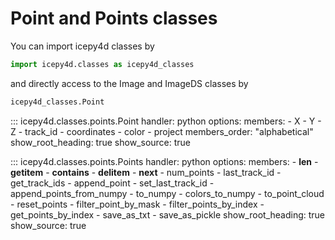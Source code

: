 # Point and Points classes

You can import icepy4d classes by

```python
import icepy4d.classes as icepy4d_classes
```

and directly access to the Image and ImageDS classes by

```python
icepy4d_classes.Point
```

::: icepy4d.classes.points.Point
    handler: python
    options:
      members:
        - X
        - Y
        - Z
        - track_id
        - coordinates
        - color
        - project
      members_order: "alphabetical"
      show_root_heading: true
      show_source: true

::: icepy4d.classes.points.Points
    handler: python
    options:
      members:
        - __len__
        - __getitem__
        - __contains__
        - __delitem__
        - __next__
        - num_points
        - last_track_id
        - get_track_ids
        - append_point
        - set_last_track_id
        - append_points_from_numpy
        - to_numpy
        - colors_to_numpy
        - to_point_cloud
        - reset_points
        - filter_point_by_mask
        - filter_points_by_index
        - get_points_by_index
        - save_as_txt
        - save_as_pickle
      show_root_heading: true
      show_source: true
